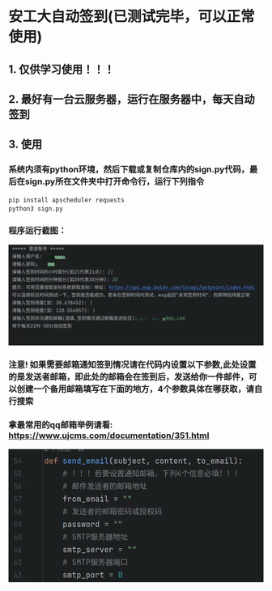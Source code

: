 # 安工大自动签到(已测试完毕，可以正常使用)

## 1. 仅供学习使用！！！

## 2. 最好有一台云服务器，运行在服务器中，每天自动签到

## 3. 使用

### 系统内须有python环境，然后下载或复制仓库内的sign.py代码，最后在sign.py所在文件夹中打开命令行，运行下列指令

```python
pip install apscheduler requests
python3 sign.py
```
### 程序运行截图：
![Alt text](./img/login_info.png)

### 注意! 如果需要邮箱通知签到情况请在代码内设置以下参数,此处设置的是发送者邮箱，即此处的邮箱会在签到后，发送给你一件邮件，可以创建一个备用邮箱填写在下面的地方，4个参数具体在哪获取，请自行搜索
### 拿最常用的qq邮箱举例请看: https://www.ujcms.com/documentation/351.html
![Alt text](./img/email_optional.png)